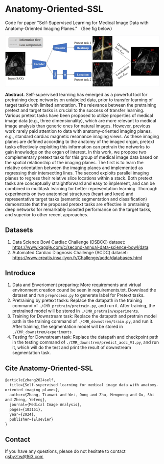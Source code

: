# Anatomy-Oriented-SSL

Code for paper "Self-Supervised Learning for Medical Image Data with Anatomy-Oriented Imaging Planes." （See fig below）

![fig1](./figure/fig1.png)

**Abstract.** Self-supervised learning has emerged as a powerful tool for pretraining deep networks on unlabeled data, prior to transfer learning of target tasks with limited annotation.
The relevance between the pretraining pretext and target tasks is crucial to the success
of transfer learning. Various pretext tasks have been proposed to utilize properties of
medical image data (e.g., three dimensionality), which are more relevant to medical image analysis than generic ones for natural images. However, previous work rarely paid
attention to data with anatomy-oriented imaging planes, e.g., standard cardiac magnetic resonance imaging views. As these imaging planes are defined according to the
anatomy of the imaged organ, pretext tasks effectively exploiting this information can
pretrain the networks to gain knowledge on the organ of interest. In this work, we propose two complementary pretext tasks for this group of medical image data based on the
spatial relationship of the imaging planes. The first is to learn the relative orientation
between the imaging planes and implemented as regressing their intersecting lines. The
second exploits parallel imaging planes to regress their relative slice locations within a
stack. Both pretext tasks are conceptually straightforward and easy to implement, and
can be combined in multitask learning for better representation learning. Thorough experiments on two anatomical structures (heart and knee) and representative target tasks
(semantic segmentation and classification) demonstrate that the proposed pretext tasks
are effective in pretraining deep networks for remarkably boosted performance on the
target tasks, and superior to other recent approaches.

## Datasets

1.  Data Science Bowl Cardiac Challenge (DSBCC) dataset: https://www.kaggle.com/c/second-annual-data-science-bowl/data
2.  Automated Cardiac Diagnosis Challenge (ACDC) dataset: https://www.creatis.insa-lyon.fr/Challenge/acdc/databases.html

## Introduce
1. Data and Enverioment preparing: More requirements and virtual environment creation cound be seen in requirements.txt. Download the dataset and run `preprocess.py` to generate label for Pretext tasks.
2. Pretraining by pretext tasks: Replace the datapath in the training command of `./CMR_pretrain/pretrain.py`, and run it. After training, the pretrained model will be stored in `./CMR_pretrain/experiments`. 
3. Training for Downstream task: Replace the datapath and pretrain model path in the training command of `./CMR_downstrem/train.py`, and run it. After training, the segmentation model will be stored in `./CMR_downstrem/experiments`.
4. Testing for Downstream task: Replace the datapath and checkpoint path in the testing command of `./CMR_downstrem/predict_acdc_V1.py`, and run it, which will do the test and print the result of downstream segmentation task.


## Cite Anatomy-Oriented-SSL

```
@article{zhang2024self,
  title={Self-supervised learning for medical image data with anatomy-oriented imaging planes},
  author={Zhang, Tianwei and Wei, Dong and Zhu, Mengmeng and Gu, Shi and Zheng, Yefeng},
  journal={Medical Image Analysis},
  pages={103151},
  year={2024},
  publisher={Elsevier}
}
```

## Contact

If you have any questions, please do not hesitate to contact [gsbyztw@163.com](mailto:gsbyztw@163.com)

